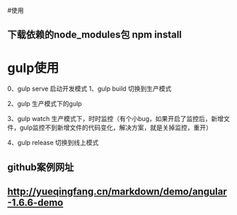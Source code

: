 #使用
## 下载依赖的node_modules包     npm install


# gulp使用
0、gulp serve    启动开发模式
1、gulp build    切换到生产模式

2、gulp          生产模式下的gulp

3、gulp watch    生产模式下，时时监控（有个小bug，如果开启了监控后，新增文件，gulp监控不到新增文件的代码变化，解决方案，就是关掉监控，重开）

4、gulp release  切换到线上模式

## github案例网址
## http://yueqingfang.cn/markdown/demo/angular-1.6.6-demo


